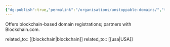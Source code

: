 ```yaml
---
{"dg-publish":true,"permalink":"/organisations/unstoppable-domains/","title":"Unstoppable Domains"}
---
```



Offers blockchain-based domain registrations; partners with Blockchain.com.

related_to:: [[blockchain\|blockchain]]
related_to:: [[usa\|USA]]
